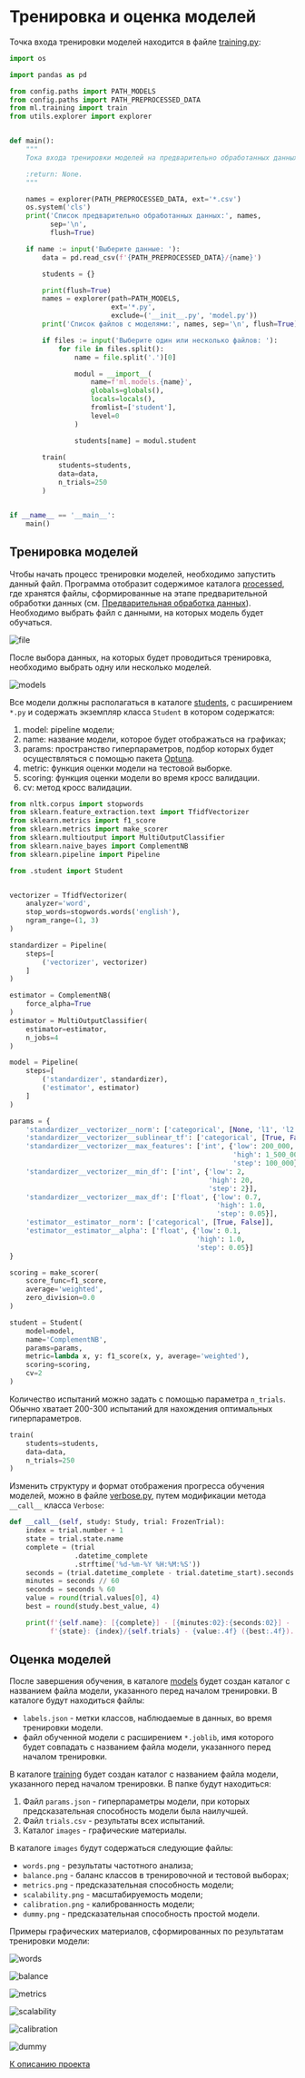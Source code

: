 # Тренировка и оценка моделей

Точка входа тренировки моделей находится в файле 
[training.py](../src/training.py):

```python
import os

import pandas as pd

from config.paths import PATH_MODELS
from config.paths import PATH_PREPROCESSED_DATA
from ml.training import train
from utils.explorer import explorer


def main():
    """
    Тока входа тренировки моделей на предварительно обработанных данных;

    :return: None.
    """

    names = explorer(PATH_PREPROCESSED_DATA, ext='*.csv')
    os.system('cls')
    print('Список предварительно обработанных данных:', names,
          sep='\n',
          flush=True)

    if name := input('Выберите данные: '):
        data = pd.read_csv(f'{PATH_PREPROCESSED_DATA}/{name}')

        students = {}

        print(flush=True)
        names = explorer(path=PATH_MODELS,
                         ext='*.py',
                         exclude=('__init__.py', 'model.py'))
        print('Список файлов c моделями:', names, sep='\n', flush=True)

        if files := input('Выберите один или несколько файлов: '):
            for file in files.split():
                name = file.split('.')[0]

                modul = __import__(
                    name=f'ml.models.{name}',
                    globals=globals(),
                    locals=locals(),
                    fromlist=['student'],
                    level=0
                )

                students[name] = modul.student

        train(
            students=students,
            data=data,
            n_trials=250
        )


if __name__ == '__main__':
    main()
```

## Тренировка моделей

Чтобы начать процесс тренировки моделей, необходимо запустить данный файл. 
Программа отобразит содержимое каталога [processed](../data/processed), 
где хранятся файлы, сформированные на этапе предварительной обработки данных 
(см. [Предварительная обработка данных](preprocessing.md)). Необходимо выбрать файл 
с данными, на которых модель будет обучаться.

![file](../resources/training/file.jpg)

После выбора данных, на которых будет проводиться тренировка, 
необходимо выбрать одну или несколько моделей. 

![models](../resources/training/models.jpg)

Все модели должны располагаться в каталоге [students](../src/ml/models), 
с расширением `*.py` и содержать экземпляр класса `Student` 
в котором содержатся:
1. model: pipeline модели;
2. name: название модели, которое будет отображаться на графиках;
3. params: пространство гиперпараметров, подбор которых будет осуществляться 
с помощью пакета [Optuna](https://optuna.org).
4. metric: функция оценки модели на тестовой выборке.
5. scoring: функция оценки модели во время кросс валидации.
6. cv: метод кросс валидации.

```python
from nltk.corpus import stopwords
from sklearn.feature_extraction.text import TfidfVectorizer
from sklearn.metrics import f1_score
from sklearn.metrics import make_scorer
from sklearn.multioutput import MultiOutputClassifier
from sklearn.naive_bayes import ComplementNB
from sklearn.pipeline import Pipeline

from .student import Student


vectorizer = TfidfVectorizer(
    analyzer='word',
    stop_words=stopwords.words('english'),
    ngram_range=(1, 3)
)

standardizer = Pipeline(
    steps=[
        ('vectorizer', vectorizer)
    ]
)

estimator = ComplementNB(
    force_alpha=True
)
estimator = MultiOutputClassifier(
    estimator=estimator,
    n_jobs=4
)

model = Pipeline(
    steps=[
        ('standardizer', standardizer),
        ('estimator', estimator)
    ]
)

params = {
    'standardizer__vectorizer__norm': ['categorical', [None, 'l1', 'l2']],
    'standardizer__vectorizer__sublinear_tf': ['categorical', [True, False]],
    'standardizer__vectorizer__max_features': ['int', {'low': 200_000,
                                                       'high': 1_500_000,
                                                       'step': 100_000}],
    'standardizer__vectorizer__min_df': ['int', {'low': 2,
                                                 'high': 20,
                                                 'step': 2}],
    'standardizer__vectorizer__max_df': ['float', {'low': 0.7,
                                                   'high': 1.0,
                                                   'step': 0.05}],
    'estimator__estimator__norm': ['categorical', [True, False]],
    'estimator__estimator__alpha': ['float', {'low': 0.1,
                                              'high': 1.0,
                                              'step': 0.05}]
}

scoring = make_scorer(
    score_func=f1_score,
    average='weighted',
    zero_division=0.0
)

student = Student(
    model=model,
    name='ComplementNB',
    params=params,
    metric=lambda x, y: f1_score(x, y, average='weighted'),
    scoring=scoring,
    cv=2
)
```

Количество испытаний можно задать с помощью параметра `n_trials`. Обычно хватает 
200-300 испытаний для нахождения оптимальных гиперпараметров.

```python
train(
    students=students,
    data=data,
    n_trials=250
)
```

Изменить структуру и формат отображения прогресса обучения моделей, можно в 
файле [verbose.py](../src/utils/ml/verbose.py), путем модификации метода 
`__call__` класса `Verbose`:

```python
def __call__(self, study: Study, trial: FrozenTrial):
    index = trial.number + 1
    state = trial.state.name
    complete = (trial
                .datetime_complete
                .strftime('%d-%m-%Y %H:%M:%S'))
    seconds = (trial.datetime_complete - trial.datetime_start).seconds
    minutes = seconds // 60
    seconds = seconds % 60
    value = round(trial.values[0], 4)
    best = round(study.best_value, 4)

    print(f'{self.name}: [{complete}] - [{minutes:02}:{seconds:02}] - '
          f'{state}: {index}/{self.trials} - {value:.4f} ({best:.4f}).')
```

## Оценка моделей

После завершения обучения, в каталоге [models](../models) 
будет создан каталог с названием файла модели, 
указанного перед началом тренировки. В каталоге будут находиться файлы: 
- `labels.json` - метки классов, наблюдаемые в данных, во время тренировки 
модели.
- файл обученной модели с расширением `*.joblib`, имя которого будет совпадать 
с названием файла модели, указанного перед началом тренировки.

В каталоге [training](../reports/training) будет создан каталог 
с названием файла модели, указанного перед началом тренировки. 
В папке будут находиться: 
1. Файл `params.json` - гиперпараметры модели, 
при которых предсказательная способность модели была наилучшей.
2. Файл `trials.csv` - результаты всех испытаний.
3. Каталог `images` - графические материалы.

В каталоге `images` будут содержаться следующие файлы:
- `words.png` - результаты частотного анализа;
- `balance.png` - баланс классов в тренировочной и тестовой выборах;
- `metrics.png` - предсказательная способность модели;
- `scalability.png` - масштабируемость модели;
- `calibration.png` - калиброванность модели;
- `dummy.png` - предсказательная способность простой модели.

Примеры графических материалов, сформированных по результатам тренировки модели:

![words](../resources/training/words.png)

![balance](../resources/training/balance.png)

![metrics](../resources/training/metrics.png)

![scalability](../resources/training/scalability.png)

![calibration](../resources/training/calibration.png)

![dummy](../resources/training/dummy.png)


[К описанию проекта](../README.md)
